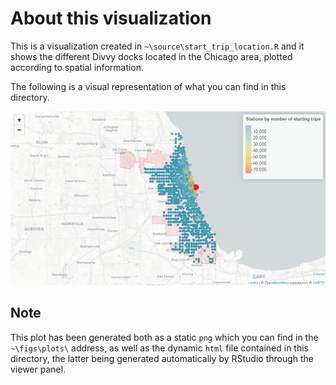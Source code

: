# About this visualization
This is a visualization created in `~\source\start_trip_location.R` and it shows the different Divvy docks located in the Chicago area, plotted according to spatial information.

The following is a visual representation of what you can find in this directory.

![dock_traffic_count](https://github.com/antonio-jf/portfolio/blob/main/bycicle_analytics/figs/plots/dock_traffic_count.png)

## Note
This plot has been generated both as a static `png` which you can find in the `~\figs\plots\` address, as well as the dynamic `html` file contained in this directory, the latter being generated automatically by RStudio through the viewer panel.
